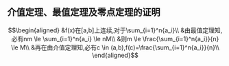 ## 介值定理、最值定理及零点定理的证明

$$\begin{aligned} 
&f(x)在[a,b]上连续,对于\sum_{i=1}^n{a_i}\\
&由最值定理知,必有nm \le \sum_{i=1}^n{a_i} \le nM\\
&则m \le \frac{\sum_{i=1}^n{a_i}}{n} \le M\\
&再在由介值定理知,必有c \in (a,b),f(c)=\frac{\sum_{i=1}^n{a_i}}{n}\\
\end{aligned}$$
